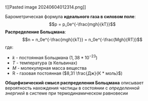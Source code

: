  ![[Pasted image 20240604012314.png]]

Барометрическая формула **идеального газа в силовом поле**:$$p = p_0e^{-\frac{mgh}{kT}}$$
**Распределение Больцмана**: $$n = n_0e^{-\frac{mgh}{kT}} = n_0e^{-\frac{Mgh}{RT}}$$
где:
- $k$ - постоянная Больцмана ($1,38 * 10^{-23}$)
- $T$ - температура (в Кельвинах) 
- $M$ - молекулярная масса вещества
- R - газовая постоянная ($8,31 \frac{Дж}{К * моль}$)

**Общефизический смысл распределения Больцмана** описывает вероятность нахождения частицы в состоянии с *определенной энергией* в системе при термодинамическом равновесии


